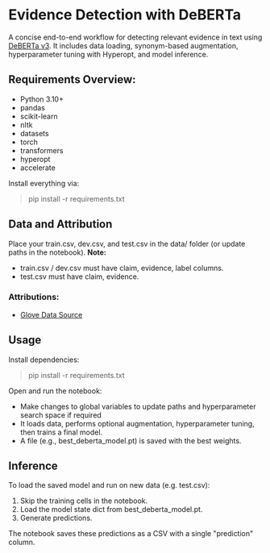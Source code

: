 # Evidence Detection with DeBERTa
A concise end-to-end workflow for detecting relevant evidence in text using [DeBERTa v3](https://huggingface.co/microsoft/deberta-v3-base). It includes data loading, synonym-based augmentation, hyperparameter tuning with Hyperopt, and model inference.

## Requirements Overview:
- Python 3.10+
- pandas
- scikit-learn
- nltk
- datasets
- torch
- transformers
- hyperopt
- accelerate

Install everything via:
> pip install -r requirements.txt

## Data and Attribution
Place your train.csv, dev.csv, and test.csv in the data/ folder (or update paths in the notebook).
**Note:**
- train.csv / dev.csv must have claim, evidence, label columns.
- test.csv must have claim, evidence.

### Attributions:
- [Glove Data Source](https://www.kaggle.com/datasets/thanakomsn/glove6b300dtxt)

## Usage
Install dependencies:
> pip install -r requirements.txt

Open and run the notebook:
- Make changes to global variables to update paths and hyperparameter search space if required
- It loads data, performs optional augmentation, hyperparameter tuning, then trains a final model.
- A file (e.g., best_deberta_model.pt) is saved with the best weights.

## Inference
To load the saved model and run on new data (e.g. test.csv):
1. Skip the training cells in the notebook.
2. Load the model state dict from best_deberta_model.pt.
3. Generate predictions.

The notebook saves these predictions as a CSV with a single "prediction" column.
